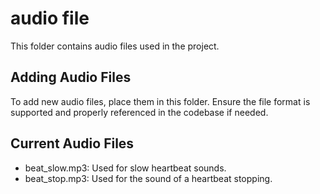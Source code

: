 # audio file

This folder contains audio files used in the project.

## Adding Audio Files
To add new audio files, place them in this folder. Ensure the file format is supported and properly referenced in the codebase if needed.

## Current Audio Files
- beat_slow.mp3: Used for slow heartbeat sounds.
- beat_stop.mp3: Used for the sound of a heartbeat stopping.


